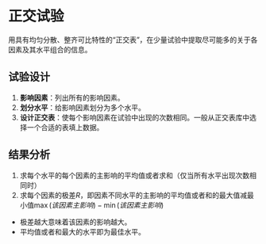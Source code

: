 # 正交试验

用具有均匀分散、整齐可比特性的“正交表”，在少量试验中提取尽可能多的关于各因素及其水平组合的信息。

## 试验设计

1. **影响因素**：列出所有的影响因素。
1. **划分水平**：给影响因素划分为多个水平。
1. **设计正交表**：使每个影响因素在试验中出现的次数相同。一般从正交表库中选择一个合适的表填上数据。

## 结果分析

1. 求每个水平的每个因素的主影响的平均值或者求和（仅当所有水平出现次数相同时）
1. 求每个因素的极差$R$，即因素不同水平的主影响的平均值或者和的最大值减最小值$\max(该因素主影响) - \min(该因素主影响)$

- 极差越大意味着该因素的影响越大。
- 平均值或者和最大的水平即为最佳水平。
